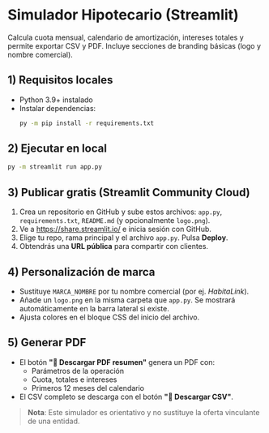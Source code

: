 # Simulador Hipotecario (Streamlit)

Calcula cuota mensual, calendario de amortización, intereses totales y permite exportar CSV y PDF.
Incluye secciones de branding básicas (logo y nombre comercial).

## 1) Requisitos locales
- Python 3.9+ instalado
- Instalar dependencias:
  ```bash
  py -m pip install -r requirements.txt
  ```

## 2) Ejecutar en local
```bash
py -m streamlit run app.py
```

## 3) Publicar gratis (Streamlit Community Cloud)
1. Crea un repositorio en GitHub y sube estos archivos: `app.py`, `requirements.txt`, `README.md` (y opcionalmente `logo.png`).
2. Ve a https://share.streamlit.io/ e inicia sesión con GitHub.
3. Elige tu repo, rama principal y el archivo `app.py`. Pulsa **Deploy**.
4. Obtendrás una **URL pública** para compartir con clientes.

## 4) Personalización de marca
- Sustituye `MARCA_NOMBRE` por tu nombre comercial (por ej. *HabitaLink*).
- Añade un `logo.png` en la misma carpeta que `app.py`. Se mostrará automáticamente en la barra lateral si existe.
- Ajusta colores en el bloque CSS del inicio del archivo.

## 5) Generar PDF
- El botón **"📄 Descargar PDF resumen"** genera un PDF con:
  - Parámetros de la operación
  - Cuota, totales e intereses
  - Primeros 12 meses del calendario
- El CSV completo se descarga con el botón **"💾 Descargar CSV"**.

> **Nota**: Este simulador es orientativo y no sustituye la oferta vinculante de una entidad.